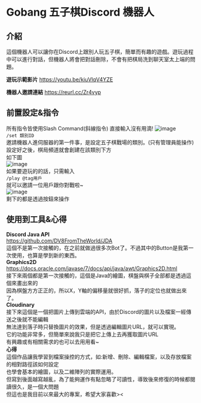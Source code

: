 # Gobang 五子棋Discord 機器人
介紹
-------------
這個機器人可以讓你在Discord上跟別人玩五子棋，簡單而有趣的遊戲。遊玩過程中可以進行對話，但機器人將會把對話刪除，不會有把棋局洗到聊天室太上端的問題。

**遊玩示範影片**
https://youtu.be/kiuVlqV4YZE  

**機器人邀請連結**
https://reurl.cc/Zr4vyp

前置設定&指令
-------------  

所有指令皆使用Slash Command(斜線指令)
直接輸入沒有用滴!
![image](https://user-images.githubusercontent.com/70361961/153366048-e17f5618-bf74-4cb2-917b-196a48d71a09.png)  
```/set 類別ID```  
邀請機器人進伺服器的第一件事，是設定五子棋戰場的類別。(只有管理員能操作)  
設定好之後，棋局頻道就會創建在該類別下方  
如下圖  
![image](https://user-images.githubusercontent.com/70361961/153370787-81121177-0a2c-4ec0-8b19-dfd63aa67192.png)    
如果要遊玩的的話，只需輸入    
```/play @tag用戶```    
就可以邀請一位用戶跟你對戰啦~    
![image](https://user-images.githubusercontent.com/70361961/153385786-47384cd1-184d-41d6-b3ca-1084edad4434.png)    
剩下的都是透過按鈕來操作  

使用到工具&心得
-------------  
**Discord Java API**  
https://github.com/DV8FromTheWorld/JDA  
這個不是第一次接觸的，在之前就做過很多次Bot了。不過其中的Button是我第一次使用，也算是學到新的東西。  
**Graphics2D**    
https://docs.oracle.com/javase/7/docs/api/java/awt/Graphics2D.html  
接下來兩個都是第一次接觸的，這個是Java的繪圖，棋盤與棋子全部都是透過這個來畫出來的    
因為棋盤方方正正的，所以X，Y軸的偏移量就很好抓，落子的定位也就做出來了。  
**Cloudinary**    
接下來這個是一個把圖片上傳到雲端的API，由於Discord的圖片以及檔案一經傳送之後就不能編輯    
無法達到落子時只替換圖片的效果，但是透過編輯圖片URL，就可以實現。    
它的功能非常多，但簡單來說我只是把它上傳上去再獲取圖片URL    
有興趣或有相關需求的也可以去用用看~    
**心得**    
這個作品讓我學習到檔案操控的方式，如:新增、刪除、編輯檔案，以及存放檔案的相對路徑該如何設定  
也學會基本的繪圖，以及二維陣列的實際運用。  
但寫到後面越寫越亂，為了能夠運作有點忽略了可讀性，導致後來修復的時候都閱讀很久，是一個大問題  
但這也是我目前以來最大的專案，希望大家喜歡><  
